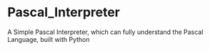 # Pascal_Interpreter
A Simple Pascal Interpreter, which can fully understand the Pascal Language, built with Python
